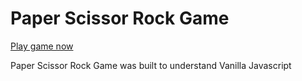 # Paper Scissor Rock Game

[Play game now](https://eitse.github.io/paper_scissor_rock)

Paper Scissor Rock Game was built to understand Vanilla Javascript 
